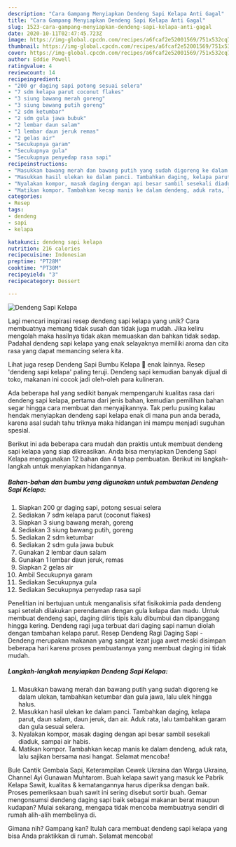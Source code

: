 ```yaml
---
description: "Cara Gampang Menyiapkan Dendeng Sapi Kelapa Anti Gagal"
title: "Cara Gampang Menyiapkan Dendeng Sapi Kelapa Anti Gagal"
slug: 1523-cara-gampang-menyiapkan-dendeng-sapi-kelapa-anti-gagal
date: 2020-10-11T02:47:45.723Z
image: https://img-global.cpcdn.com/recipes/a6fcaf2e52001569/751x532cq70/dendeng-sapi-kelapa-foto-resep-utama.jpg
thumbnail: https://img-global.cpcdn.com/recipes/a6fcaf2e52001569/751x532cq70/dendeng-sapi-kelapa-foto-resep-utama.jpg
cover: https://img-global.cpcdn.com/recipes/a6fcaf2e52001569/751x532cq70/dendeng-sapi-kelapa-foto-resep-utama.jpg
author: Eddie Powell
ratingvalue: 4
reviewcount: 14
recipeingredient:
- "200 gr daging sapi potong sesuai selera"
- "7 sdm kelapa parut coconut flakes"
- "3 siung bawang merah goreng"
- "3 siung bawang putih goreng"
- "2 sdm ketumbar"
- "2 sdm gula jawa bubuk"
- "2 lembar daun salam"
- "1 lembar daun jeruk remas"
- "2 gelas air"
- "Secukupnya garam"
- "Secukupnya gula"
- "Secukupnya penyedap rasa sapi"
recipeinstructions:
- "Masukkan bawang merah dan bawang putih yang sudah digoreng ke dalam ulekan, tambahkan ketumbar dan gula jawa, lalu ulek hingga halus."
- "Masukkan hasil ulekan ke dalam panci. Tambahkan daging, kelapa parut, daun salam, daun jeruk, dan air. Aduk rata, lalu tambahkan garam dan gula sesuai selera."
- "Nyalakan kompor, masak daging dengan api besar sambil sesekali diaduk, sampai air habis."
- "Matikan kompor. Tambahkan kecap manis ke dalam dendeng, aduk rata, lalu sajikan bersama nasi hangat. Selamat mencoba!"
categories:
- Resep
tags:
- dendeng
- sapi
- kelapa

katakunci: dendeng sapi kelapa 
nutrition: 216 calories
recipecuisine: Indonesian
preptime: "PT28M"
cooktime: "PT30M"
recipeyield: "3"
recipecategory: Dessert

---
```



![Dendeng Sapi Kelapa](https://img-global.cpcdn.com/recipes/a6fcaf2e52001569/751x532cq70/dendeng-sapi-kelapa-foto-resep-utama.jpg)

Lagi mencari inspirasi resep dendeng sapi kelapa yang unik? Cara membuatnya memang tidak susah dan tidak juga mudah. Jika keliru mengolah maka hasilnya tidak akan memuaskan dan bahkan tidak sedap. Padahal dendeng sapi kelapa yang enak selayaknya memiliki aroma dan cita rasa yang dapat memancing selera kita.

Lihat juga resep Dendeng Sapi Bumbu Kelapa 🍂 enak lainnya. Resep &#39;dendeng sapi kelapa&#39; paling teruji. Dendeng sapi kemudian banyak dijual di toko, makanan ini cocok jadi oleh-oleh para kulineran.

Ada beberapa hal yang sedikit banyak mempengaruhi kualitas rasa dari dendeng sapi kelapa, pertama dari jenis bahan, kemudian pemilihan bahan segar hingga cara membuat dan menyajikannya. Tak perlu pusing kalau hendak menyiapkan dendeng sapi kelapa enak di mana pun anda berada, karena asal sudah tahu triknya maka hidangan ini mampu menjadi suguhan spesial.


Berikut ini ada beberapa cara mudah dan praktis untuk membuat dendeng sapi kelapa yang siap dikreasikan. Anda bisa menyiapkan Dendeng Sapi Kelapa menggunakan 12 bahan dan 4 tahap pembuatan. Berikut ini langkah-langkah untuk menyiapkan hidangannya.

<!--inarticleads1-->

##### Bahan-bahan dan bumbu yang digunakan untuk pembuatan Dendeng Sapi Kelapa:

1. Siapkan 200 gr daging sapi, potong sesuai selera
1. Sediakan 7 sdm kelapa parut (coconut flakes)
1. Siapkan 3 siung bawang merah, goreng
1. Sediakan 3 siung bawang putih, goreng
1. Sediakan 2 sdm ketumbar
1. Sediakan 2 sdm gula jawa bubuk
1. Gunakan 2 lembar daun salam
1. Gunakan 1 lembar daun jeruk, remas
1. Siapkan 2 gelas air
1. Ambil Secukupnya garam
1. Sediakan Secukupnya gula
1. Sediakan Secukupnya penyedap rasa sapi


Penelitian ini bertujuan untuk menganalisis sifat fisikokimia pada dendeng sapi setelah dilakukan perendaman dengan gula kelapa dan madu. Untuk membuat dendeng sapi, daging diiris tipis kalu dibumbui dan dipanggang hingga kering. Dendeng ragi juga terbuat dari daging sapi namun diolah dengan tambahan kelapa parut. Resep Dendeng Ragi Daging Sapi - Dendeng merupakan makanan yang sangat lezat juga awet meski disimpan beberapa hari karena proses pembuatannya yang membuat daging ini tidak mudah. 

<!--inarticleads2-->

##### Langkah-langkah menyiapkan Dendeng Sapi Kelapa:

1. Masukkan bawang merah dan bawang putih yang sudah digoreng ke dalam ulekan, tambahkan ketumbar dan gula jawa, lalu ulek hingga halus.
1. Masukkan hasil ulekan ke dalam panci. Tambahkan daging, kelapa parut, daun salam, daun jeruk, dan air. Aduk rata, lalu tambahkan garam dan gula sesuai selera.
1. Nyalakan kompor, masak daging dengan api besar sambil sesekali diaduk, sampai air habis.
1. Matikan kompor. Tambahkan kecap manis ke dalam dendeng, aduk rata, lalu sajikan bersama nasi hangat. Selamat mencoba!


Bule Cantik Gembala Sapi, Keterampilan Cewek Ukraina dan Warga Ukraina, Channel Ayi Gunawan Muhtarom. Buah kelapa sawit yang masuk ke Pabrik Kelapa Sawit, kualitas &amp; kematangannya harus diperiksa dengan baik. Proses pemeriksaan buah sawit ini sering disebut sortir buah. Gemar mengonsumsi dendeng daging sapi baik sebagai makanan berat maupun kudapan? Mulai sekarang, mengapa tidak mencoba membuatnya sendiri di rumah alih-alih membelinya di. 

Gimana nih? Gampang kan? Itulah cara membuat dendeng sapi kelapa yang bisa Anda praktikkan di rumah. Selamat mencoba!
